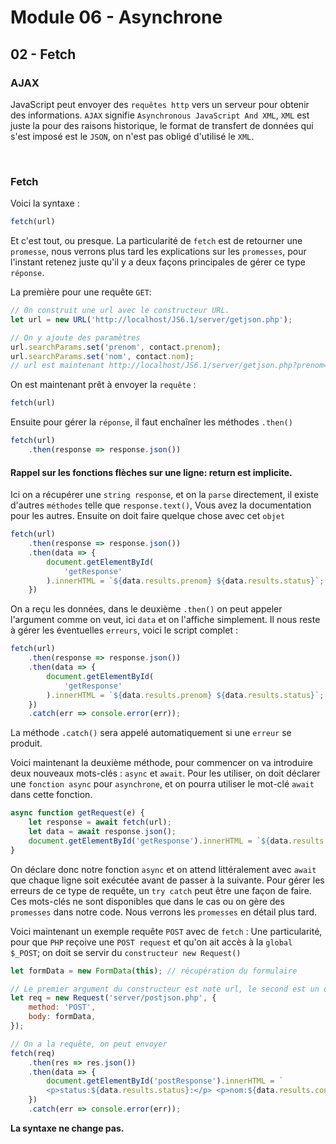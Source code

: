 # Module 06 - Asynchrone

## 02 - Fetch

### AJAX

JavaScript peut envoyer des `requêtes http` vers un serveur pour obtenir des informations. `AJAX` signifie `Asynchronous JavaScript And XML`, `XML` est juste la pour des raisons historique, le format de transfert de données qui s'est imposé est le `JSON`, on n'est pas obligé d'utilisé le `XML`.

&nbsp;

### Fetch

Voici la syntaxe :

````js
fetch(url)
````

Et c'est tout, ou presque. La particularité de `fetch` est de retourner une `promesse`, nous verrons plus tard les explications sur les `promesses`, pour l'instant retenez juste qu'il y a deux façons principales de gérer ce type `réponse`.

La première pour une requête `GET`:

````js
// 0n construit une url avec le constructeur URL.
let url = new URL('http://localhost/JS6.1/server/getjson.php');

// On y ajoute des paramètres
url.searchParams.set('prenom', contact.prenom);
url.searchParams.set('nom', contact.nom);
// url est maintenant http://localhost/JS6.1/server/getjson.php?prenom=test&nom=test
````

On est maintenant prêt à envoyer la `requête` :

````js
fetch(url)
````

Ensuite pour gérer la `réponse`, il faut enchaîner les méthodes `.then()`

````js
fetch(url)
    .then(response => response.json())
````

#### Rappel sur les fonctions flèches sur une ligne: return est implicite.

Ici on a récupérer une `string response`, et on la `parse` directement, il existe d'autres `méthodes` telle que `response.text()`, Vous avez la documentation pour les autres. Ensuite on doit faire quelque chose avec cet `objet`

````js
fetch(url)
    .then(response => response.json())
    .then(data => {
        document.getElementById(
            'getResponse'
        ).innerHTML = `${data.results.prenom} ${data.results.status}`;
    })
````

On a reçu les données, dans le deuxième `.then()` on peut appeler l'argument comme on veut, ici `data` et on l'affiche simplement. Il nous reste à gérer les éventuelles `erreurs`, voici le script complet :

````js
fetch(url)
    .then(response => response.json())
    .then(data => {
        document.getElementById(
            'getResponse'
        ).innerHTML = `${data.results.prenom} ${data.results.status}`;
    })
    .catch(err => console.error(err));
````

La méthode `.catch()` sera appelé automatiquement si une `erreur` se produit.

Voici maintenant la deuxième méthode, pour commencer on va introduire deux nouveaux mots-clés : `async` et `await`. Pour les utiliser, on doit déclarer une `fonction async` pour `asynchrone`, et on pourra utiliser le mot-clé `await` dans cette fonction.

````js
async function getRequest(e) {
    let response = await fetch(url);
    let data = await response.json();
    document.getElementById('getResponse').innerHTML = `${data.results.prenom} ${data.results.status}`; 
}
````

On déclare donc notre fonction `async` et on attend littéralement avec `await` que chaque ligne soit exécutée avant de passer à la suivante. Pour gérer les erreurs de ce type de requête, un `try catch` peut être une façon de faire. Ces mots-clés ne sont disponibles que dans le cas ou on gère des `promesses` dans notre code. Nous verrons les `promesses` en détail plus tard.

Voici maintenant un exemple requête `POST` avec de `fetch` : Une particularité, pour que `PHP` reçoive une `POST request` et qu'on ait accès à la `global $_POST`; on doit se servir du `constructeur new Request()`

````js
let formData = new FormData(this); // récupération du formulaire

// Le premier argument du constructeur est note url, le second est un objet option
let req = new Request('server/postjson.php', {
    method: 'POST',
    body: formData,
});

// On a la requête, on peut envoyer
fetch(req)
    .then(res => res.json())
    .then(data => {
        document.getElementById('postResponse').innerHTML = `
        <p>status:${data.results.status}:</p> <p>nom:${data.results.contact.nom},</p><p>prenom: ${data.results.contact.prenom}</p>`;
    })
    .catch(err => console.error(err));
````

**La syntaxe ne change pas.**
